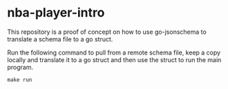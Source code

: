 # nba-player-intro

This repository is a proof of concept on how to use go-jsonschema to translate a schema file to a go struct.

Run the following command to pull from a remote schema file, keep a copy locally and translate it to a go struct and then use the struct to run the main program.

```
make run
```
